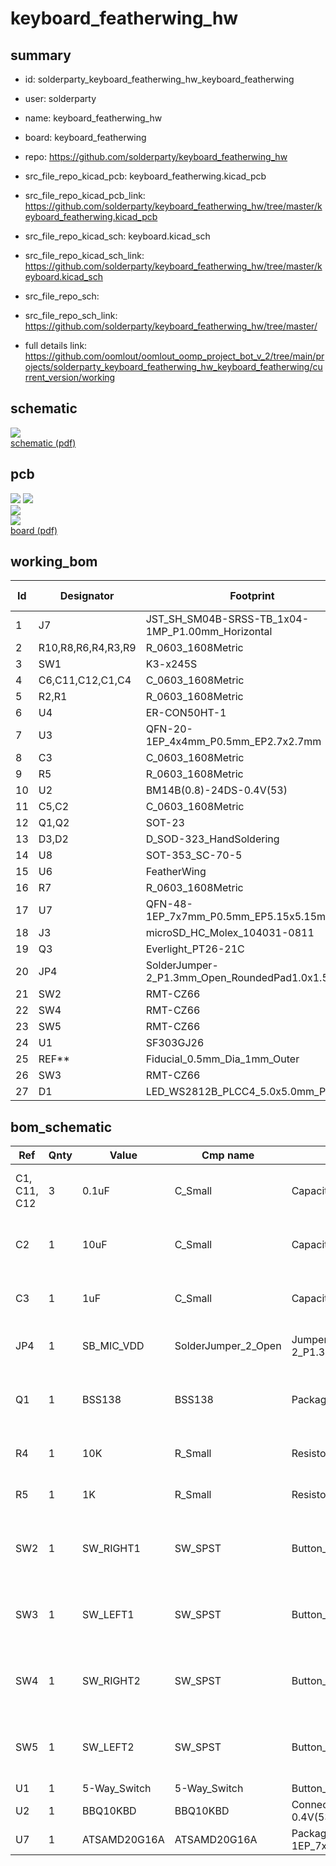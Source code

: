 # keyboard_featherwing_hw
 
## summary 
* id: solderparty_keyboard_featherwing_hw_keyboard_featherwing
* user: solderparty
* name: keyboard_featherwing_hw
* board: keyboard_featherwing
* repo: https://github.com/solderparty/keyboard_featherwing_hw
* src_file_repo_kicad_pcb: keyboard_featherwing.kicad_pcb
* src_file_repo_kicad_pcb_link: https://github.com/solderparty/keyboard_featherwing_hw/tree/master/keyboard_featherwing.kicad_pcb
* src_file_repo_kicad_sch: keyboard.kicad_sch
* src_file_repo_kicad_sch_link: https://github.com/solderparty/keyboard_featherwing_hw/tree/master/keyboard.kicad_sch

* src_file_repo_sch: 
* src_file_repo_sch_link: https://github.com/solderparty/keyboard_featherwing_hw/tree/master/
* full details link: https://github.com/oomlout/oomlout_oomp_project_bot_v_2/tree/main/projects/solderparty_keyboard_featherwing_hw_keyboard_featherwing/current_version/working  

## schematic  
![](working_schematic_600.png)  
[schematic (pdf)](working_schematic.pdf) 






















## pcb  
![](working_3d_600.png) 
![](working_3d_front_600.png)  
![](working_3d_back_600.png)  
![](working_600.png)  
[board (pdf)](working.pdf)  

## working_bom
| Id | Designator | Footprint | Quantity | Designation | Supplier and ref |  | None | 
| --- | --- | --- | --- | --- | --- | --- | --- | 
| 1 | J7 | JST_SH_SM04B-SRSS-TB_1x04-1MP_P1.00mm_Horizontal | 1 | Conn_Stemma_QT |  |  | [''] | 
| 2 | R10,R8,R6,R4,R3,R9 | R_0603_1608Metric | 6 | 10K |  |  | [''] | 
| 3 | SW1 | K3-x245S | 1 | SK-3245S-Lx-B |  |  | [''] | 
| 4 | C6,C11,C12,C1,C4 | C_0603_1608Metric | 5 | 0.1uF |  |  | [''] | 
| 5 | R2,R1 | R_0603_1608Metric | 2 | 4.7K |  |  | [''] | 
| 6 | U4 | ER-CON50HT-1 | 1 | ER-TFT02X |  |  | [''] | 
| 7 | U3 | QFN-20-1EP_4x4mm_P0.5mm_EP2.7x2.7mm | 1 | TSC2004IR |  |  | [''] | 
| 8 | C3 | C_0603_1608Metric | 1 | 1uF |  |  | [''] | 
| 9 | R5 | R_0603_1608Metric | 1 | 1K |  |  | [''] | 
| 10 | U2 | BM14B(0.8)-24DS-0.4V(53) | 1 | BBQ10KBD |  |  | [''] | 
| 11 | C5,C2 | C_0603_1608Metric | 2 | 10uF |  |  | [''] | 
| 12 | Q1,Q2 | SOT-23 | 2 | BSS138 |  |  | [''] | 
| 13 | D3,D2 | D_SOD-323_HandSoldering | 2 | S1JHE |  |  | [''] | 
| 14 | U8 | SOT-353_SC-70-5 | 1 | 74AHCT1G125 |  |  | [''] | 
| 15 | U6 | FeatherWing | 1 | Adafruit_Feather_2X |  |  | [''] | 
| 16 | R7 | R_0603_1608Metric | 1 | 10R |  |  | [''] | 
| 17 | U7 | QFN-48-1EP_7x7mm_P0.5mm_EP5.15x5.15mm | 1 | ATSAMD20G16A |  |  | [''] | 
| 18 | J3 | microSD_HC_Molex_104031-0811 | 1 | Micro_SD_Card_Det |  |  | [''] | 
| 19 | Q3 | Everlight_PT26-21C | 1 | PT26-21C |  |  | [''] | 
| 20 | JP4 | SolderJumper-2_P1.3mm_Open_RoundedPad1.0x1.5mm | 1 | SB_MIC_VDD |  |  | [''] | 
| 21 | SW2 | RMT-CZ66 | 1 | SW_RIGHT1 |  |  | [''] | 
| 22 | SW4 | RMT-CZ66 | 1 | SW_RIGHT2 |  |  | [''] | 
| 23 | SW5 | RMT-CZ66 | 1 | SW_LEFT2 |  |  | [''] | 
| 24 | U1 | SF303GJ26 | 1 | 5-Way_Switch |  |  | [''] | 
| 25 | REF** | Fiducial_0.5mm_Dia_1mm_Outer | 1 | Fiducial_0.5mm_Dia_1mm_Outer |  |  | [''] | 
| 26 | SW3 | RMT-CZ66 | 1 | SW_LEFT1 |  |  | [''] | 
| 27 | D1 | LED_WS2812B_PLCC4_5.0x5.0mm_P3.2mm | 1 | WS2812B |  |  | [''] | 


## bom_schematic
| Ref | Qnty | Value | Cmp name | Footprint | Description | Vendor | DNP | 
| --- | --- | --- | --- | --- | --- | --- | --- | 
| C1, C11, C12 | 3 | 0.1uF | C_Small | Capacitor_SMD:C_0603_1608Metric | Unpolarized capacitor, small symbol |  |  | 
| C2 | 1 | 10uF | C_Small | Capacitor_SMD:C_0603_1608Metric | Unpolarized capacitor, small symbol |  |  | 
| C3 | 1 | 1uF | C_Small | Capacitor_SMD:C_0603_1608Metric | Unpolarized capacitor, small symbol |  |  | 
| JP4 | 1 | SB_MIC_VDD | SolderJumper_2_Open | Jumper:SolderJumper-2_P1.3mm_Open_RoundedPad1.0x1.5mm | Solder Jumper, 2-pole, open |  |  | 
| Q1 | 1 | BSS138 | BSS138 | Package_TO_SOT_SMD:SOT-23 | 50V Vds, 0.22A Id, N-Channel MOSFET, SOT-23 |  |  | 
| R4 | 1 | 10K | R_Small | Resistor_SMD:R_0603_1608Metric | Resistor, small symbol |  |  | 
| R5 | 1 | 1K | R_Small | Resistor_SMD:R_0603_1608Metric | Resistor, small symbol |  |  | 
| SW2 | 1 | SW_RIGHT1 | SW_SPST | Button_Switch_SMD_Extra:RMT-CZ66 | Single Pole Single Throw (SPST) switch |  |  | 
| SW3 | 1 | SW_LEFT1 | SW_SPST | Button_Switch_SMD_Extra:RMT-CZ66 | Single Pole Single Throw (SPST) switch |  |  | 
| SW4 | 1 | SW_RIGHT2 | SW_SPST | Button_Switch_SMD_Extra:RMT-CZ66 | Single Pole Single Throw (SPST) switch |  |  | 
| SW5 | 1 | SW_LEFT2 | SW_SPST | Button_Switch_SMD_Extra:RMT-CZ66 | Single Pole Single Throw (SPST) switch |  |  | 
| U1 | 1 | 5-Way_Switch | 5-Way_Switch | Button_Switch_SMD_Extra:SF303GJ26 |  |  |  | 
| U2 | 1 | BBQ10KBD | BBQ10KBD | Connector_Hirose_Extra:BM14B(0.8)-24DS-0.4V(53) |  |  |  | 
| U7 | 1 | ATSAMD20G16A | ATSAMD20G16A | Package_DFN_QFN:QFN-48-1EP_7x7mm_P0.5mm_EP5.15x5.15mm |  |  |  | 



